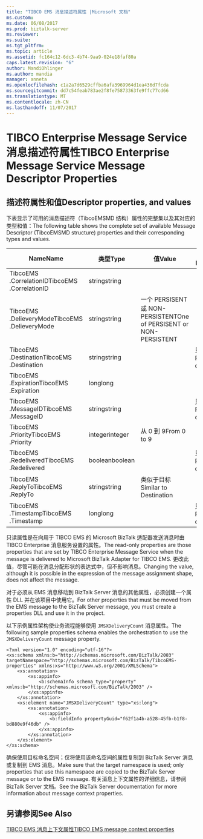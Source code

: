 ```yaml
---
title: "TIBCO EMS 消息描述符属性 |Microsoft 文档"
ms.custom: 
ms.date: 06/08/2017
ms.prod: biztalk-server
ms.reviewer: 
ms.suite: 
ms.tgt_pltfrm: 
ms.topic: article
ms.assetid: fc164c12-6dc3-4b74-9aa9-024e18faf80a
caps.latest.revision: "6"
author: MandiOhlinger
ms.author: mandia
manager: anneta
ms.openlocfilehash: c1a2a7d6529cffba6afa3969964d1ea436d7fcda
ms.sourcegitcommit: dd7c54feab783ae2f8fe75873363fe9ffc77cd66
ms.translationtype: MT
ms.contentlocale: zh-CN
ms.lasthandoff: 11/07/2017
---
```

# <a name="tibco-enterprise-message-service-message-descriptor-properties"></a><span data-ttu-id="a112b-102">TIBCO Enterprise Message Service 消息描述符属性</span><span class="sxs-lookup"><span data-stu-id="a112b-102">TIBCO Enterprise Message Service Message Descriptor Properties</span></span>

## <a name="descriptor-properties-and-values"></a><span data-ttu-id="a112b-103">描述符属性和值</span><span class="sxs-lookup"><span data-stu-id="a112b-103">Descriptor properties, and values</span></span>
<span data-ttu-id="a112b-104">下表显示了可用的消息描述符（TibcoEMSMD 结构）属性的完整集以及其对应的类型和值：</span><span class="sxs-lookup"><span data-stu-id="a112b-104">The following table shows the complete set of available Message Descriptor (TibcoEMSMD structure) properties and their corresponding types and values.</span></span>  
  
|<span data-ttu-id="a112b-105">Name</span><span class="sxs-lookup"><span data-stu-id="a112b-105">Name</span></span>|<span data-ttu-id="a112b-106">类型</span><span class="sxs-lookup"><span data-stu-id="a112b-106">Type</span></span>|<span data-ttu-id="a112b-107">值</span><span class="sxs-lookup"><span data-stu-id="a112b-107">Value</span></span>|<span data-ttu-id="a112b-108">说明</span><span class="sxs-lookup"><span data-stu-id="a112b-108">Notes</span></span>|  
|----------|----------|-----------|-----------|  
|<span data-ttu-id="a112b-109">TibcoEMS .CorrelationID</span><span class="sxs-lookup"><span data-stu-id="a112b-109">TibcoEMS .CorrelationID</span></span>|<span data-ttu-id="a112b-110">string</span><span class="sxs-lookup"><span data-stu-id="a112b-110">string</span></span>|||  
|<span data-ttu-id="a112b-111">TibcoEMS .DelieveryMode</span><span class="sxs-lookup"><span data-stu-id="a112b-111">TibcoEMS .DelieveryMode</span></span>|<span data-ttu-id="a112b-112">string</span><span class="sxs-lookup"><span data-stu-id="a112b-112">string</span></span>|<span data-ttu-id="a112b-113">一个 PERSISENT 或 NON-PERSISTENT</span><span class="sxs-lookup"><span data-stu-id="a112b-113">One of PERSISENT or NON-PERSISTENT</span></span>||  
|<span data-ttu-id="a112b-114">TibcoEMS .Destination</span><span class="sxs-lookup"><span data-stu-id="a112b-114">TibcoEMS .Destination</span></span>|<span data-ttu-id="a112b-115">string</span><span class="sxs-lookup"><span data-stu-id="a112b-115">string</span></span>||<span data-ttu-id="a112b-116">只读</span><span class="sxs-lookup"><span data-stu-id="a112b-116">Read-only</span></span>|  
|<span data-ttu-id="a112b-117">TibcoEMS .Expiration</span><span class="sxs-lookup"><span data-stu-id="a112b-117">TibcoEMS .Expiration</span></span>|<span data-ttu-id="a112b-118">long</span><span class="sxs-lookup"><span data-stu-id="a112b-118">long</span></span>|||  
|<span data-ttu-id="a112b-119">TibcoEMS .MessageID</span><span class="sxs-lookup"><span data-stu-id="a112b-119">TibcoEMS .MessageID</span></span>|<span data-ttu-id="a112b-120">string</span><span class="sxs-lookup"><span data-stu-id="a112b-120">string</span></span>||<span data-ttu-id="a112b-121">只读</span><span class="sxs-lookup"><span data-stu-id="a112b-121">Read-only</span></span>|  
|<span data-ttu-id="a112b-122">TibcoEMS .Priority</span><span class="sxs-lookup"><span data-stu-id="a112b-122">TibcoEMS .Priority</span></span>|<span data-ttu-id="a112b-123">integer</span><span class="sxs-lookup"><span data-stu-id="a112b-123">integer</span></span>|<span data-ttu-id="a112b-124">从 0 到 9</span><span class="sxs-lookup"><span data-stu-id="a112b-124">From 0 to 9</span></span>||  
|<span data-ttu-id="a112b-125">TibcoEMS .Redelivered</span><span class="sxs-lookup"><span data-stu-id="a112b-125">TibcoEMS .Redelivered</span></span>|<span data-ttu-id="a112b-126">boolean</span><span class="sxs-lookup"><span data-stu-id="a112b-126">boolean</span></span>||<span data-ttu-id="a112b-127">只读</span><span class="sxs-lookup"><span data-stu-id="a112b-127">Read-only</span></span>|  
|<span data-ttu-id="a112b-128">TibcoEMS .ReplyTo</span><span class="sxs-lookup"><span data-stu-id="a112b-128">TibcoEMS .ReplyTo</span></span>|<span data-ttu-id="a112b-129">string</span><span class="sxs-lookup"><span data-stu-id="a112b-129">string</span></span>|<span data-ttu-id="a112b-130">类似于目标</span><span class="sxs-lookup"><span data-stu-id="a112b-130">Similar to Destination</span></span>||  
|<span data-ttu-id="a112b-131">TibcoEMS .Timestamp</span><span class="sxs-lookup"><span data-stu-id="a112b-131">TibcoEMS .Timestamp</span></span>|<span data-ttu-id="a112b-132">long</span><span class="sxs-lookup"><span data-stu-id="a112b-132">long</span></span>||<span data-ttu-id="a112b-133">只读</span><span class="sxs-lookup"><span data-stu-id="a112b-133">Read-only</span></span>|  
  
 <span data-ttu-id="a112b-134">只读属性是在向用于 TIBCO EMS 的 Microsoft BizTalk 适配器发送消息时由 TIBCO Enterprise 消息服务设置的属性。</span><span class="sxs-lookup"><span data-stu-id="a112b-134">The read-only properties are those properties that are set by TIBCO Enterprise Message Service when the message is delivered to Microsoft BizTalk Adapter for TIBCO EMS.</span></span> <span data-ttu-id="a112b-135">更改此值，尽管可能在消息分配形状的表达式中，但不影响消息。</span><span class="sxs-lookup"><span data-stu-id="a112b-135">Changing the value, although it is possible in the expression of the message assignment shape, does not affect the message.</span></span>  
  
 <span data-ttu-id="a112b-136">对于必须从 EMS 消息移动到 BizTalk Server 消息的其他属性，必须创建一个属性 DLL 并在该项目中使用它。</span><span class="sxs-lookup"><span data-stu-id="a112b-136">For other properties that must be moved from the EMS message to the BizTalk Server message, you must create a properties DLL and use it in the project.</span></span>  
  
 <span data-ttu-id="a112b-137">以下示例属性架构使业务流程能够使用 `JMSXDeliveryCount` 消息属性。</span><span class="sxs-lookup"><span data-stu-id="a112b-137">The following sample properties schema enables the orchestration to use the `JMSXDeliveryCount` message property.</span></span>  
  
```  
<?xml version="1.0" encoding="utf-16"?>  
<xs:schema xmlns:b="http://schemas.microsoft.com/BizTalk/2003" targetNamespace="http://schemas.microsoft.com/BizTalk/TibcoEMS-properties" xmlns:xs="http://www.w3.org/2001/XMLSchema">  
    <xs:annotation>  
        <xs:appinfo>  
            <b:schemaInfo schema_type="property" xmlns:b="http://schemas.microsoft.com/BizTalk/2003" />  
        </xs:appinfo>  
    </xs:annotation>  
    <xs:element name="JMSXDeliveryCount" type="xs:long">  
        <xs:annotation>  
            <xs:appinfo>  
                <b:fieldInfo propertyGuid="f62f1a4b-a528-45fb-b1f8-bd880e9f46db" />  
            </xs:appinfo>  
        </xs:annotation>  
    </xs:element>  
</xs:schema>   
```  
  
 <span data-ttu-id="a112b-138">确保使用目标命名空间；仅将使用该命名空间的属性复制到 BizTalk Server 消息或复制到 EMS 消息。</span><span class="sxs-lookup"><span data-stu-id="a112b-138">Make sure that the target namespace is used; only properties that use this namespace are copied to the BizTalk Server message or to the EMS message.</span></span> <span data-ttu-id="a112b-139">有关消息上下文属性的详细信息，请参阅 BizTalk Server 文档。</span><span class="sxs-lookup"><span data-stu-id="a112b-139">See the BizTalk Server documentation for more information about message context properties.</span></span>  
  
## <a name="see-also"></a><span data-ttu-id="a112b-140">另请参阅</span><span class="sxs-lookup"><span data-stu-id="a112b-140">See Also</span></span>  
[<span data-ttu-id="a112b-141">TIBCO EMS 消息上下文属性</span><span class="sxs-lookup"><span data-stu-id="a112b-141">TIBCO EMS message context properties</span></span>](../core/message-context-properties-in-biztalk-server.md)